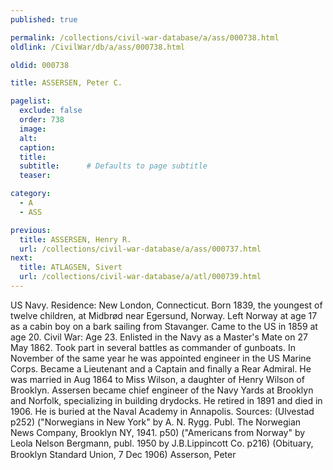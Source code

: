 ```yaml
---
published: true

permalink: /collections/civil-war-database/a/ass/000738.html
oldlink: /CivilWar/db/a/ass/000738.html

oldid: 000738

title: ASSERSEN, Peter C.

pagelist:
  exclude: false
  order: 738
  image: 
  alt:
  caption:
  title:
  subtitle:      # Defaults to page subtitle
  teaser:

category: 
  - A 
  - ASS

previous:
  title: ASSERSEN, Henry R.
  url: /collections/civil-war-database/a/ass/000737.html  
next:
  title: ATLAGSEN, Sivert
  url: /collections/civil-war-database/a/atl/000739.html   
---
```

US Navy. Residence: New London, Connecticut. Born 1839, the youngest of twelve children, at Midbr&oslash;d near Egersund, Norway. Left Norway at age 17 as a cabin boy on a bark sailing from Stavanger. Came to the US in 1859 at age 20. Civil War: Age 23. Enlisted in the Navy as a Master&#39;s Mate on 27 May 1862. Took part in several battles as commander of gunboats. In November of the same year he was appointed engineer in the US Marine Corps. Became a Lieutenant and a Captain and finally a Rear Admiral. He was married in Aug 1864 to Miss Wilson, a daughter of Henry Wilson of Brooklyn. Assersen became chief engineer of the Navy Yards at Brooklyn and Norfolk, specializing in building drydocks. He retired in 1891 and died in 1906. He is buried at the Naval Academy in Annapolis. Sources: (Ulvestad p252) (&quot;Norwegians in New York&quot; by A. N. Rygg. Publ. The Norwegian News Company, Brooklyn NY, 1941. p50) (&quot;Americans from Norway&quot; by Leola Nelson Bergmann, publ. 1950 by J.B.Lippincott Co. p216) (Obituary, Brooklyn Standard Union, 7 Dec 1906) &#147;Asserson, Peter&#148;